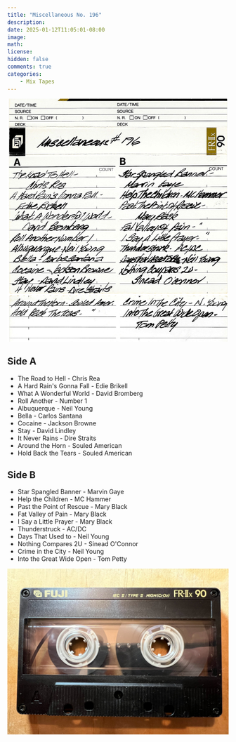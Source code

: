 ```yaml
---
title: "Miscellaneous No. 196"
description: 
date: 2025-01-12T11:05:01-08:00
image: 
math: 
license: 
hidden: false
comments: true
categories:
    - Mix Tapes
---
```


![liner.jpg](liner.jpg)

## Side A
- The Road to Hell - Chris Rea
- A Hard Rain's Gonna Fall - Edie Brikell
- What A Wonderful World - David Bromberg
- Roll Another - Number 1
- Albuquerque - Neil Young
- Bella - Carlos Santana
- Cocaine - Jackson Browne
- Stay - David Lindley
- It Never Rains - Dire Straits
- Around the Horn - Souled American
- Hold Back the Tears - Souled American

## Side B
- Star Spangled Banner - Marvin Gaye
- Help the Children - MC Hammer
- Past the Point of Rescue - Mary Black
- Fat Valley of Pain - Mary Black
- I Say a Little Prayer - Mary Black
- Thunderstruck - AC/DC
- Days That Used to - Neil Young
- Nothing Compares 2U - Sinead O'Connor
- Crime in the City - Neil Young
- Into the Great Wide Open - Tom Petty

![cassette.jpg](cassette.jpg)
